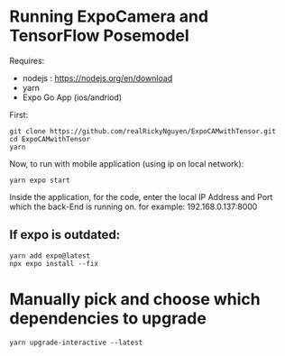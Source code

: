 # Running ExpoCamera and TensorFlow Posemodel

Requires:

- nodejs : https://nodejs.org/en/download
- yarn
- Expo Go App (ios/andriod)

First:

```
git clone https://github.com/realRickyNguyen/ExpoCAMwithTensor.git
cd ExpoCAMwithTensor
yarn
```

Now, to run with mobile application (using ip on local network):

```
yarn expo start
```

Inside the application, for the code, enter the local IP Address and Port which the back-End is running on.
for example: 192.168.0.137:8000

## If expo is outdated:

```
yarn add expo@latest
npx expo install --fix
```

# Manually pick and choose which dependencies to upgrade

```
yarn upgrade-interactive --latest
```

